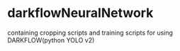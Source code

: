 # darkflowNeuralNetwork
containing cropping scripts and training scripts for using DARKFLOW(python YOLO v2)
